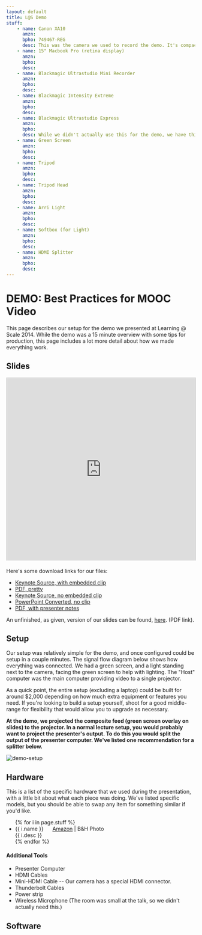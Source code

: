 ```yaml
---
layout: default
title: L@S Demo
stuff:
    - name: Canon XA10
      amzn:
      bpho: 749467-REG
      desc: This was the camera we used to record the demo. It's compact, but high quality and includes an HDMI output feed to the computer.
    - name: 15" Macbook Pro (retina display)
      amzn:
      bpho:
      desc:
    - name: Blackmagic Ultrastudio Mini Recorder
      amzn:
      bpho:
      desc:
    - name: Blackmagic Intensity Extreme
      amzn:
      bpho:
      desc:
    - name: Blackmagic Ultrastudio Express
      amzn:
      bpho:
      desc: While we didn't actually use this for the demo, we have this slightly larger box because it allows us to more easily record high quality audio when necessary.
    - name: Green Screen
      amzn:
      bpho:
      desc:
    - name: Tripod
      amzn:
      bpho:
      desc:
    - name: Tripod Head
      amzn:
      bpho:
      desc:
    - name: Arri Light
      amzn:
      bpho:
      desc:
    - name: Softbox (for Light)
      amzn:
      bpho:
      desc:
    - name: HDMI Splitter
      amzn:
      bpho:
      desc:
---
```


# DEMO: Best Practices for MOOC Video
This page describes our setup for the demo we presented at Learning @ Scale 2014. While the demo was a 15 minute overview with some tips for production, this page includes a lot more detail about how we made everything work.

## Slides
<iframe src="http://www.slideshare.net/slideshow/embed_code/31957574" width="597" height="486" frameborder="0" marginwidth="0" marginheight="0" scrolling="no" style="border:1px solid #CCC; border-width:1px 1px 0; margin-bottom:5px; max-width: 100%;" allowfullscreen></iframe>

Here's some download links for our files:

* [Keynote Source, with embedded clip][keynote]
* [PDF, pretty][pdf]
* [Keynote Source, no embedded clip][keynote-small]
* [PowerPoint Converted, no clip][ppt]
* [PDF, with presenter notes][pdf-notes]

An unfinished, as given, version of our slides can be found, [here][as-given]. (PDF link).


## Setup
Our setup was relatively simple for the demo, and once configured could be setup in a couple minutes. The signal flow diagram below shows how everything was connected. We had a green screen, and a light standing next to the camera, facing the green screen to help with lighting. The "Host" computer was the main computer providing video to a single projector.

As a quick point, the entire setup (excluding a laptop) could be built for around $2,000 depending on how much extra equipment or features you need. If you're looking to build a setup yourself, shoot for a good middle-range for flexibility that would allow you to upgrade as necessary.

__At the demo, we projected the composite feed (green screen overlay on slides) to the projector. In a normal lecture setup, you would probably want to project the presenter's output. To do this you would split the output of the presenter computer. We've listed one recommendation for a splitter below.__

![demo-setup][flow-jpg]

<!-- TODO: Add an image showing setup + camera screen grab. -->


## Hardware
This is a list of the specific hardware that we used during the presentation, with a little bit about what each piece was doing. We've listed specific models, but you should be able to swap any item for something similar if you'd like.

<ul>
    {% for i in page.stuff %}
    <li>
        {{ i.name }} &nbsp;&nbsp;&nbsp;&nbsp;
        <a href="{{ i.amzn }}&{{ site.amzn }}">Amazon</a> |
        <a type="bhphoto" data-sku="{{ i.bpho }}">B&H Photo</a>
        <br />{{ i.desc }}
    </li>
    {% endfor %}
</ul>

#### Additional Tools
* Presenter Computer
* HDMI Cables
* Mini-HDMI Cable -- Our camera has a special HDMI connector.
* Thunderbolt Cables
* Power strip
* Wireless Microphone (The room was small at the talk, so we didn't actually need this.)


## Software


[as-given]: mooc-vide-as-given-ROUGH.pdf
[keynote]: las2014-demo-ball-arvai-parikh.key
[keynote-small]: las2014-demo-small-ball-arvai-parikh.key
[pdf]: las2014-demo-ball-arvai-parikh.pdf
[ppt]: las2014-demo-ball-arvai-parikh.ppt
[pdf-notes]: las2014-demo-notes-ball-arvai-parikh.pdf
[conduit]: xxx
[conduti-file]: xxx
[flow-jpg]: demo-flow-las2014-ball-arvai-parikh.jpg